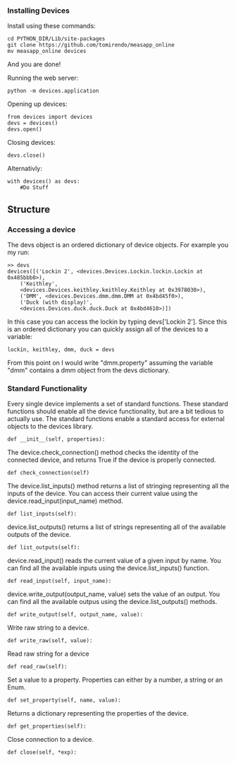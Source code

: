 ### Installing Devices
Install using these commands:

	cd PYTHON_DIR/Lib/site-packages
	git clone https://github.com/tomirendo/measapp_online
	mv measapp_online devices

And you are done!

Running the web server:
	
	python -m devices.application


Opening up devices:
	
	from devices import devices
	devs = devices()
	devs.open()

Closing devices:

	devs.close()

Alternativly:
	
	with devices() as devs:
		#Do Stuff



## Structure

### Accessing a device

The devs object is an ordered dictionary of device objects. For example you my run:

	>> devs
	devices([('Lockin 2', <devices.Devices.Lockin.lockin.Lockin at 0x485bbb0>),
		('Keithley',
		<devices.Devices.keithley.keithley.Keithley at 0x3978030>),
		('DMM', <devices.Devices.dmm.dmm.DMM at 0x4bd45f0>),
		('Duck (with display)',
		<devices.Devices.duck.duck.Duck at 0x4bd4610>)])

In this case you can access the lockin by typing devs['Lockin 2']. 
Since this is an ordered dictionary you can quickly assign all of the devices to a variable:

	lockin, keithley, dmm, duck = devs

From this point on I would write "dmm.property" assuming the variable "dmm" contains a dmm object from the devs dictionary.


### Standard Functionality 

Every single device implements a set of standard functions. These standard functions should enable all the device functionality, but are a bit tedious to actually use. The standard functions enable a standard access for external objects to the devices library. 

    def __init__(self, properties):

The device.check_connection() method checks the identity of the connected device, and returns True if the device is properly connected.

    def check_connection(self)

The device.list_inputs() method returns a list of stringing representing all the inputs of the device. You can access their current value using the device.read_input(input_name) method.

    def list_inputs(self):

device.list_outputs() returns a list of strings representing all of the available outputs of the device.

    def list_outputs(self):

device.read_input() reads the current value of a given input by name. You can find all the available inputs using the device.list_inputs() function.

    def read_input(self, input_name):

device.write_output(output_name, value) sets the value of an output. You can find all the available outpus using the device.list_outputs() methods.

    def write_output(self, output_name, value):

Write raw string to a device.

    def write_raw(self, value):

Read raw string for a device

    def read_raw(self):

Set a value to a property. Properties can either by a number, a string or an Enum. 

    def set_property(self, name, value):

Returns a dictionary representing the properties of the device.

    def get_properties(self):

Close connection to a device.

    def close(self, *exp):


